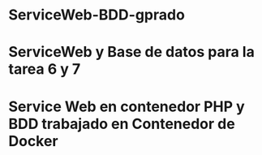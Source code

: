 # ServiceWeb-BDD-gprado
# ServiceWeb y Base de datos para la tarea 6 y 7
# Service Web en contenedor PHP y BDD trabajado en Contenedor de Docker
